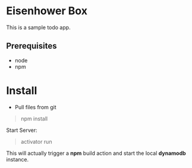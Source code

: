# Eisenhower Box
This is a sample todo app.

## Prerequisites
- node
- npm

# Install
- Pull files from git
> npm install

Start Server:
> activator run

This will actually trigger a **npm** build action and start the local **dynamodb** instance.
